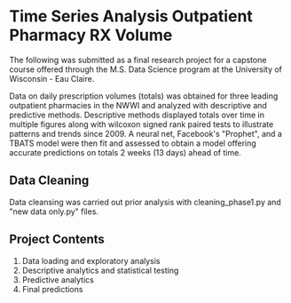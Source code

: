 # Time Series Analysis Outpatient Pharmacy RX Volume
The following was submitted as a final research project for a capstone course offered through the M.S. Data Science program at the University of Wisconsin - Eau Claire.

Data on daily prescription volumes (totals) was obtained for three leading outpatient pharmacies in the NWWI and analyzed with descriptive and predictive methods.  Descriptive methods displayed totals over time in multiple figures along with wilcoxon signed rank paired tests to illustrate patterns and trends since 2009.  A neural net, Facebook's "Prophet", and a TBATS model were then fit and assessed to obtain a model offering accurate predictions on totals 2 weeks (13 days) ahead of time.

## Data Cleaning
Data cleansing was carried out prior analysis with cleaning_phase1.py and "new data only.py" files.

## Project Contents
1. Data loading and exploratory analysis
2. Descriptive analytics and statistical testing
3. Predictive analytics
4. Final predictions
